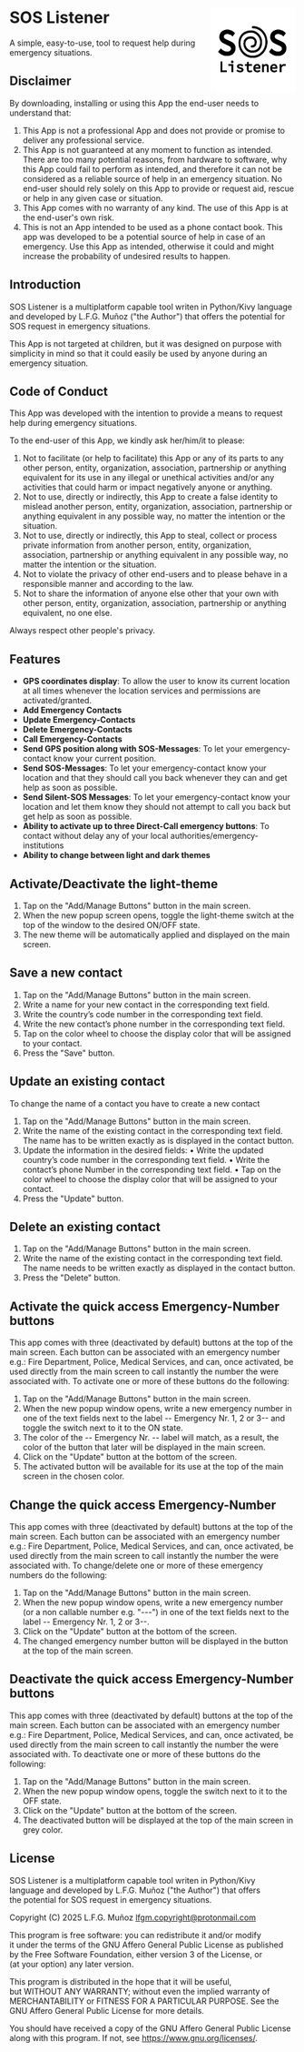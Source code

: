 
# SOS Listener <img align="right" src="src/logo.png" height="150" width="150" alt="SOS Listener Logo"/>

A simple, easy-to-use, tool to request help during emergency situations.

## Disclaimer

By downloading, installing or using this App the end-user needs to understand that:
1. This App is not a professional App and does not provide or promise to deliver any professional service.
3. This App is not guaranteed at any moment to function as intended. There are too many potential reasons, from hardware to software, why this App could fail to perform as intended, and therefore it can not be considered as a reliable source of help in an emergency situation. No end-user should rely solely on this App to provide or request aid, rescue or help in any given case or situation.
4. This App comes with no warranty of any kind. The use of this App is at the end-user's own risk.
5. This is not an App intended to be used as a phone contact book. This app was developed to be a potential source of help in case of an emergency. Use this App as intended, otherwise it could and might increase the probability of undesired results to happen.

## Introduction

SOS Listener is a multiplatform capable tool writen in Python/Kivy language and developed by L.F.G. Muñoz ("the Author") that offers the potential for SOS request in emergency situations.

This App is not targeted at children, but it was designed on purpose with simplicity in mind so that it could easily be used by anyone during an emergency situation.

## Code of Conduct

This App was developed with the intention to provide a means to request help during emergency situations.

To the end-user of this App, we kindly ask her/him/it to please:

1. Not to facilitate (or help to facilitate) this App or any of its parts to any other person, entity, organization, association, partnership or anything equivalent for its use in any illegal or unethical activities and/or any activities that could harm or impact negatively anyone or anything.
2. Not to use, directly or indirectly, this App to create a false identity to mislead another person, entity, organization, association, partnership or anything equivalent in any possible way, no matter the intention or the situation.
3. Not to use, directly or indirectly, this App to steal, collect or process private information from another person, entity, organization, association, partnership or anything equivalent in any possible way, no matter the intention or the situation.
4. Not to violate the privacy of other end-users and to please behave in a responsible manner and according to the law.
5. Not to share the information of anyone else other that your own with other person, entity, organization, association, partnership or anything equivalent, no one else.

Always respect other people's privacy.

## Features

- **GPS coordinates display**: To allow the user to know its current location at all times whenever the location services and permissions are activated/granted.
- **Add Emergency Contacts**
- **Update Emergency-Contacts**
- **Delete Emergency-Contacts**
- **Call Emergency-Contacts**
- **Send GPS position along with SOS-Messages**: To let your emergency-contact know your current position.
- **Send SOS-Messages**: To let your emergency-contact know your location and that they should call you back whenever they can and get help as soon as possible.
- **Send Silent-SOS Messages**: To let your emergency-contact know your location and let them know they should not attempt to call you back but get help as soon as possible.
- **Ability to activate up to three Direct-Call emergency buttons**: To contact without delay any of your local authorities/emergency-institutions
- **Ability to change between light and dark themes**

## Activate/Deactivate the light-theme

1. Tap on the "Add/Manage Buttons" button in the main screen.
2. When the new popup screen opens, toggle the light-theme switch at the top of the window to the desired ON/OFF state.
3. The new theme will be automatically applied and displayed on the main screen.

## Save a new contact

1. Tap on the "Add/Manage Buttons" button in the main screen.
2. Write a name for your new contact in the corresponding text field.
3. Write the country’s code number in the corresponding text field.
4. Write the new contact’s phone number in the corresponding text field.
5. Tap on the color wheel to choose the display color that will be assigned to your contact.
6. Press the "Save" button.

## Update an existing contact

To change the name of a contact you have to create a new contact

1. Tap on the "Add/Manage Buttons" button in the main screen.
2. Write the name of the existing contact in the corresponding text field. The name has to be written exactly as is displayed in the contact button.
3. Update the information in the desired fields:
    • Write the updated country’s code number in the corresponding text field.
    • Write the contact’s phone Number in the corresponding text field.
    • Tap on the color wheel to choose the display color that will be assigned to your contact.
4. Press the "Update" button.

## Delete an existing contact

1. Tap on the "Add/Manage Buttons" button in the main screen.
2. Write the name of the existing contact in the corresponding text field. The name needs to be written exactly as displayed in the contact button.
3. Press the "Delete" button.

## Activate the quick access Emergency-Number buttons

This app comes with three (deactivated by default) buttons at the top of the main screen. Each button can be associated with an emergency number e.g.: Fire Department, Police, Medical Services, and can, once activated, be used directly from the main screen to call instantly the number the were associated with. To activate one or more of these buttons do the following:

1. Tap on the "Add/Manage Buttons" button in the main screen.
2. When the new popup window opens, write a new emergency number in one of the text fields next to the label -- Emergency Nr. 1, 2 or 3-- and toggle the switch next to it to the ON state.
3. The color of the -- Emergency Nr. -- label will match, as a result, the color of the button that later will be displayed in the main screen.
4. Click on the "Update" button at the bottom of the screen.
5. The activated button will be available for its use at the top of the main screen in the chosen color.

## Change the quick access Emergency-Number

This app comes with three (deactivated by default) buttons at the top of the main screen. Each button can be associated with an emergency number e.g.: Fire Department, Police, Medical Services, and can, once activated, be used directly from the main screen to call instantly the number the were associated with. To change/delete one or more of these emergency numbers do the following:

1. Tap on the "Add/Manage Buttons" button in the main screen.
2. When the new popup window opens, write a new emergency number (or a non callable number e.g. "---") in one of the text fields next to the label -- Emergency Nr. 1, 2 or 3--.
3. Click on the "Update" button at the bottom of the screen.
4. The changed emergency number button will be displayed in the button at the top of the main screen.

## Deactivate the quick access Emergency-Number buttons

This app comes with three (deactivated by default) buttons at the top of the main screen. Each button can be associated with an emergency number e.g.: Fire Department, Police, Medical Services, and can, once activated, be used directly from the main screen to call instantly the number the were associated with. To deactivate one or more of these buttons do the following:

1. Tap on the "Add/Manage Buttons" button in the main screen.
2. When the new popup window opens, toggle the switch next to it to the OFF state.
3. Click on the "Update" button at the bottom of the screen.
4. The deactivated button will be displayed at the top of the main screen in grey color.

## License

SOS Listener is a multiplatform capable tool writen in Python/Kivy<br/>
language and developed by L.F.G. Muñoz ("the Author") that offers<br/>
the potential for SOS request in emergency situations.

Copyright  (C)  2025  L.F.G. Muñoz  lfgm.copyright@protonmail.com

This program is free software: you can redistribute it and/or modify<br/>
it under the terms of the GNU Affero General Public License as published<br/>
by the Free Software Foundation, either version 3 of the License, or<br/>
(at your option) any later version.

This program is distributed in the hope that it will be useful,<br/>
but WITHOUT ANY WARRANTY; without even the implied warranty of<br/>
MERCHANTABILITY or FITNESS FOR A PARTICULAR PURPOSE.  See the<br/>
GNU Affero General Public License for more details.

You should have received a copy of the GNU Affero General Public License<br/>
along with this program.  If not, see <https://www.gnu.org/licenses/>.
